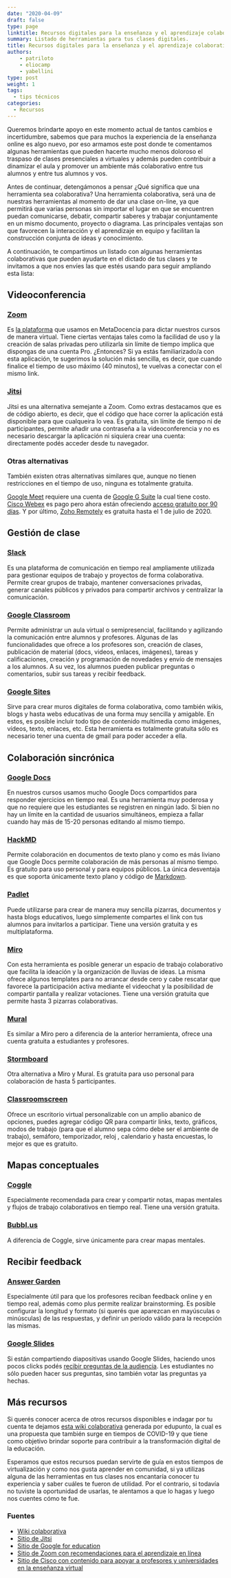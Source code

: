 ```yaml
---
date: "2020-04-09"
draft: false
type: page
linktitle: Recursos digitales para la enseñanza y el aprendizaje colaborativo online
summary: Listado de herramientas para tus clases digitales.
title: Recursos digitales para la enseñanza y el aprendizaje colaborativo online
authors: 
    - patriloto
    - eliocamp
    - yabellini
type: post
weight: 1
tags: 
  - tips técnicos 
categories:
  - Recursos
---
```


Queremos brindarte apoyo en este momento actual de tantos cambios e incertidumbre, sabemos que para muchos la experiencia de la enseñanza online es algo nuevo, por eso armamos este post donde te comentamos algunas herramientas que pueden hacerte mucho menos doloroso el traspaso de clases presenciales a virtuales y además pueden contribuir a dinamizar el aula y promover un ambiente más colaborativo entre tus alumnos y entre tus alumnos y vos.

Antes de continuar, detengámonos a pensar ¿Qué significa que una herramienta sea colaborativa? Una herramienta colaborativa, será una de nuestras herramientas al momento de dar una clase on-line, ya que permitirá que varias personas sin importar el lugar en que se encuentren puedan comunicarse, debatir, compartir saberes y trabajar conjuntamente en un mismo documento, proyecto o diagrama. Las principales ventajas son que favorecen la interacción y el aprendizaje en equipo y facilitan la construcción conjunta de ideas y conocimiento.

A continuación, te compartimos un listado con algunas herramientas colaborativas que pueden ayudarte en el dictado de tus clases y te invitamos a que nos envíes las que estés usando para seguir ampliando esta lista:

## Videoconferencia

### [Zoom](https://zoom.us/)

Es [la plataforma](https://zoom.us/docs/es-es/covid19.html) que usamos en MetaDocencia para dictar nuestros cursos de manera virtual. Tiene ciertas ventajas tales como la facilidad de uso y la creación de salas privadas pero utilizarla sin límite de tiempo implica que dispongas de una cuenta Pro. ¿Entonces? Si ya estás familiarizado/a con esta aplicación, te sugerimos la solución más sencilla, es decir, que cuando finalice el tiempo de uso máximo (40 minutos), te vuelvas a conectar con el mismo link.


### [Jitsi](https://meet.jit.si/)

Jitsi es una alternativa semejante a Zoom. Como extras destacamos que es de código abierto, es decir, que el código que hace correr la aplicación está disponible para que cualqueira lo vea. Es gratuita, sin límite de tiempo ni de participantes, permite añadir una contraseña a la videoconferencia y no es necesario descargar la aplicación ni siquiera crear una cuenta: directamente podés acceder desde tu navegador. 


### Otras alternativas

También existen otras alternativas similares que, aunque no tienen restricciones en el tiempo de uso, ninguna es totalmente gratuita.

[Google Meet](https://meet.google.com/) requiere una cuenta de [Google G Suite](https://edu.google.com/?modal_active=none) la cual tiene costo. [Cisco Webex](https://www.webex.com/) es pago pero ahora están ofreciendo [acceso gratuito por 90 días](https://gblogs.cisco.com/la/cl-pmarone-cisco-webex-apoyo-a-los-clientes-tempos-dificiles/). Y por último, [Zoho Remotely](https://www.zoho.com/es-xl/remotely/)  es gratuita hasta el 1 de julio de 2020. 

## Gestión de clase

### [Slack](https://slack.com/intl/es-ar/)

Es una plataforma de comunicación en tiempo real ampliamente utilizada para gestionar equipos de trabajo y proyectos de forma colaborativa. Permite crear grupos de trabajo,  mantener conversaciones privadas, generar canales públicos y privados para compartir archivos y centralizar la comunicación.

 
### [Google Classroom](https://classroom.google.com/)

Permite administrar un aula virtual o semipresencial, facilitando y agilizando la comunicación entre alumnos y profesores. Algunas de las funcionalidades que ofrece a los profesores son, creación de clases, publicación de material (docs, videos, enlaces, imágenes), tareas y calificaciones, creación y programación de novedades y envío de mensajes a los alumnos. A su vez, los alumnos pueden publicar preguntas o comentarios, subir sus tareas y recibir feedback.


### [Google Sites](https://sites.google.com/)

Sirve para crear muros digitales de forma colaborativa, como también wikis, blogs y hasta webs educativas de una forma muy sencilla y amigable. En estos, es posible incluir todo tipo de contenido multimedia como imágenes, vídeos, texto, enlaces, etc. Esta herramienta es totalmente gratuita sólo es necesario tener una cuenta de gmail para poder acceder a ella. 

 
## Colaboración sincrónica

### [Google Docs](http://docs.google.com/)

En nuestros cursos usamos mucho Google Docs compartidos para responder ejercicios en tiempo real. Es una herramienta muy poderosa y que no requiere que les estudiantes se registren en ningún lado. Si bien no hay un límite en la cantidad de usuarios simultáneos, empieza a fallar cuando hay más de 15-20 personas editando al mismo tiempo. 


### [HackMD](https://hackmd.io/)

Permite colaboración en documentos de texto plano y como es más liviano que Google Docs permite colaboración de más personas al mismo tiempo. Es gratuito para uso personal y para equipos públicos. La única desventaja es que soporta únicamente texto plano y código de [Markdown](https://programminghistorian.org/es/lecciones/introduccion-a-markdown). 


### [Padlet](https://padlet.com/)

Puede utilizarse para crear de manera muy sencilla pizarras, documentos y hasta blogs educativos, luego simplemente compartes el link con tus alumnos para invitarlos a participar. Tiene una versión gratuita y es multiplataforma.

### [Miro](https://miro.com/)

Con esta herramienta es posible generar un espacio de trabajo colaborativo que facilita la ideación y la organización de lluvias de ideas. La misma ofrece algunos templates para no arrancar desde cero y cabe rescatar que favorece la participación activa mediante el videochat y la posibilidad de compartir pantalla y realizar votaciones. Tiene una versión gratuita que permite hasta 3 pizarras colaborativas.


### [Mural](https://mural.co/educatio)

Es similar a Miro pero a diferencia de la anterior herramienta, ofrece una cuenta gratuita a  estudiantes y profesores. 


### [Stormboard](https://stormboard.com/)

Otra alternativa a Miro y Mural. Es gratuita para uso personal para colaboración de hasta 5 participantes. 


### [Classroomscreen](https://classroomscreen.com/)

Ofrece un escritorio virtual personalizable con un amplio abanico de opciones, puedes agregar código QR para compartir links, texto, gráficos, modos de trabajo (para que el alumno sepa cómo debe ser el ambiente de trabajo), semáforo, temporizador, reloj , calendario y hasta encuestas, lo mejor es que es gratuito.
           
 
## Mapas conceptuales
 
### [Coggle](https://coggle.it/?lang=es)
Especialmente recomendada para crear y compartir notas, mapas mentales y flujos de trabajo colaborativos en tiempo real. Tiene una versión gratuita.
             

### [Bubbl.us](https://bubbl.us/)

A diferencia de Coggle, sirve únicamente para crear mapas mentales. 

 
## Recibir feedback
 
### [Answer Garden](https://answergarden.ch/)

Especialmente útil para que los profesores reciban feedback online y en tiempo real, además como plus permite realizar brainstorming. Es posible configurar la longitud y formato (si querés que aparezcan en mayúsculas o minúsculas) de las respuestas, y definir un período válido para la recepción las mismas. 
 

### [Google Slides](https://slides.google.com)

Si están compartiendo diapositivas usando Google Slides, haciendo unos pocos clicks podés [recibir preguntas de la audiencia](https://support.google.com/docs/answer/6386827?co=GENIE.Platform%3DDesktop&hl=es). Les estudiantes no sólo pueden hacer sus preguntas, sino también votar las preguntas ya hechas. 

 
## Más recursos
 
Si querés conocer acerca de otros recursos disponibles e indagar por tu cuenta te dejamos [esta wiki colaborativa](https://edu.codear.org/recursos/) generada por edupunto, la cual es una propuesta que también surge en tiempos de COVID-19 y que tiene como objetivo brindar soporte para contribuir a la transformación digital de la educación.
 
Esperamos que estos recursos puedan servirte de guía en estos tiempos de virtualización y como nos gusta aprender en comunidad, si ya utilizas alguna de las herramientas en tus clases nos encantaría conocer tu experiencia y saber cuáles te fueron de utilidad. Por el contrario, si todavía no tuviste la oportunidad de usarlas, te alentamos a que lo hagas y luego nos cuentes cómo te fue. 
 
### Fuentes

* [Wiki colaborativa](https://edu.codear.org/recursos/)  
* [Sitio de Jitsi](https://jitsi.org/what-is-jitsi/)
* [Sitio de Google for education](https://edu.google.com/)
* [Sitio de Zoom con recomendaciones para el aprendizaje en línea](https://zoom.us/docs/es-es/covid19.html)
* [Sitio de Cisco con contenido para apoyar a profesores y universidades en la enseñanza virtual](https://www.webex.com/webexremoteedu.html)